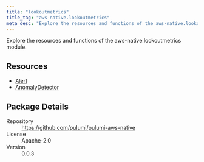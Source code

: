 ```yaml
---
title: "lookoutmetrics"
title_tag: "aws-native.lookoutmetrics"
meta_desc: "Explore the resources and functions of the aws-native.lookoutmetrics module."
---
```


<!-- WARNING: this file was generated by Pulumi Docs Generator. -->
<!-- Do not edit by hand unless you're certain you know what you are doing! -->

Explore the resources and functions of the aws-native.lookoutmetrics module.

<h2 id="resources">Resources</h2>
<ul class="api">
    <li><a href="alert" title="Alert"><span class="symbol resource"></span>Alert</a></li>
    <li><a href="anomalydetector" title="AnomalyDetector"><span class="symbol resource"></span>AnomalyDetector</a></li>
</ul>

<h2 id="package-details">Package Details</h2>
<dl class="package-details">
	<dt>Repository</dt>
	<dd><a href="https://github.com/pulumi/pulumi-aws-native">https://github.com/pulumi/pulumi-aws-native</a></dd>
	<dt>License</dt>
	<dd>Apache-2.0</dd>
	<dt>Version</dt>
	<dd>0.0.3</dd>
</dl>

